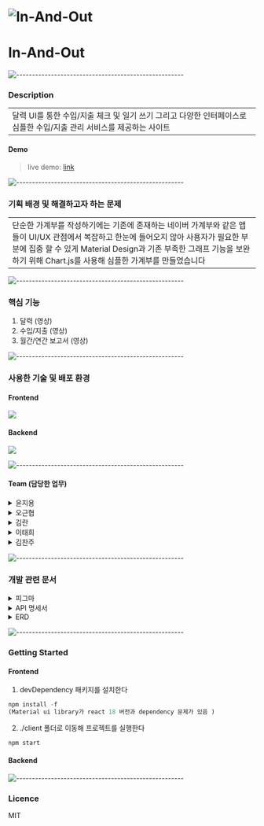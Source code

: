 # ![In-And-Out](./test.png)

# In-And-Out

![-----------------------------------------------------](https://raw.githubusercontent.com/andreasbm/readme/master/assets/lines/rainbow.png)

### Description

<table>
  <tr>
    <td>
달력 UI를 통한 수입/지출 체크 및 일기 쓰기 그리고 다양한 인터페이스로 심플한 수입/지출 관리 서비스를 제공하는 사이트
    </td>
  </tr>
</table>

#### Demo

> live demo: [link](http://ec2-3-34-206-181.ap-northeast-2.compute.amazonaws.com:3000/)

![-----------------------------------------------------](https://raw.githubusercontent.com/andreasbm/readme/master/assets/lines/rainbow.png)

### 기획 배경 및 해결하고자 하는 문제

<table>
  <tr>
    <td>
단순한 가계부를 작성하기에는 기존에 존재하는 네이버 가계부와 같은 앱들이 UI/UX 관점에서 복잡하고 한눈에 들어오지 않아 사용자가 필요한 부분에 집중 할 수 있게 Material Design과 기존 부족한 그래프 기능을 보완하기 위해 Chart.js를 사용해 심플한 가계부를 만들었습니다 
    </td>
  </tr>
</table>

![-----------------------------------------------------](https://raw.githubusercontent.com/andreasbm/readme/master/assets/lines/rainbow.png)

### 핵심 기능

1. 달력
   (영상)
2. 수입/지출
   (영상)
3. 월간/연간 보고서
   (영상)

![-----------------------------------------------------](https://raw.githubusercontent.com/andreasbm/readme/master/assets/lines/rainbow.png)

### 사용한 기술 및 배포 환경

#### Frontend

  <img src="https://img.shields.io/badge/React-61DAFB?style=flat&logo=React&logoColor=white" />

#### Backend

  <img src="https://img.shields.io/badge/Spring Boot-6DB33F?style=flat&logo=Spring Boot&logoColor=white" />

![-----------------------------------------------------](https://raw.githubusercontent.com/andreasbm/readme/master/assets/lines/rainbow.png)

#### Team (담당한 업무)

<details>
<summary> 윤지용 </summary>
1. 
</details>
<details>
<summary> 오근협 </summary>
1. 
</details>
<details>
<summary> 김란 </summary>
1. 
</details>
<details>
<summary> 이태희 </summary>
1. 
</details>
<details>
<summary> 김찬주 </summary>
1. 
</details>

![-----------------------------------------------------](https://raw.githubusercontent.com/andreasbm/readme/master/assets/lines/rainbow.png)

### 개발 관련 문서

<details>
<summary> 피그마 </summary>
<img src="./figma.PNG"/>

</details>

<details>
<summary> API 명세서 </summary>
<object type="application/pdf" data="./api.pdf" width="500" height="500"></object>
</details>

<details>
<summary> ERD </summary>
<img src="./erd.PNG"/>
</details>

![-----------------------------------------------------](https://raw.githubusercontent.com/andreasbm/readme/master/assets/lines/rainbow.png)

### Getting Started

#### Frontend

1. devDependency 패키지를 설치한다

```javascript
npm install -f
(Material ui library가 react 18 버전과 dependency 문제가 있음 )
```

2. ./client 폴더로 이동해 프로젝트를 실행한다

```javascript
npm start
```

#### Backend

![-----------------------------------------------------](https://raw.githubusercontent.com/andreasbm/readme/master/assets/lines/rainbow.png)

### Licence

MIT
